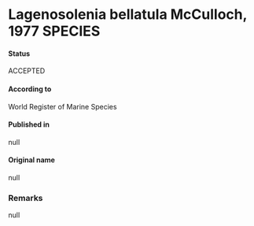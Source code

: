 Lagenosolenia bellatula McCulloch, 1977 SPECIES
=======

#### Status
ACCEPTED

#### According to
World Register of Marine Species

#### Published in
null

#### Original name
null

### Remarks
null